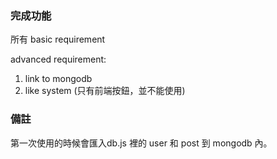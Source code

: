 ### 完成功能
所有 basic requirement

advanced requirement:
1. link to mongodb
2. like system (只有前端按鈕，並不能使用)

### 備註
第一次使用的時候會匯入db.js 裡的 user 和 post 到 mongodb 內。